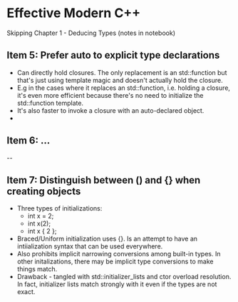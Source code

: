 # Effective Modern C++

Skipping Chapter 1 - Deducing Types (notes in notebook)

## Item 5: Prefer auto to explicit type declarations
* Can directly hold closures. The only replacement is an std::function but that's just using template magic and doesn't actually hold the closure.
* E.g in the cases where it replaces an std::function, i.e. holding a closure, it's even more efficient because there's no need to initialize the std::function template.
* It's also faster to invoke a closure with an auto-declared object.
* 

## Item 6: ...
--
## Item 7: Distinguish between () and {} when creating objects
* Three types of initializations:
  * int x = 2;
  * int x(2);
  * int x { 2 };
* Braced/Uniform initialization uses {}. Is an attempt to have an intiialization syntax that can be used everywhere.
* Also prohibits implicit narrowing conversions among built-in types. In other initalizations, there may be implicit type conversions to make things match.
* Drawback - tangled with std::initializer_lists and ctor overload resolution. In fact, initializer lists match strongly with it even if the types are not exact.

